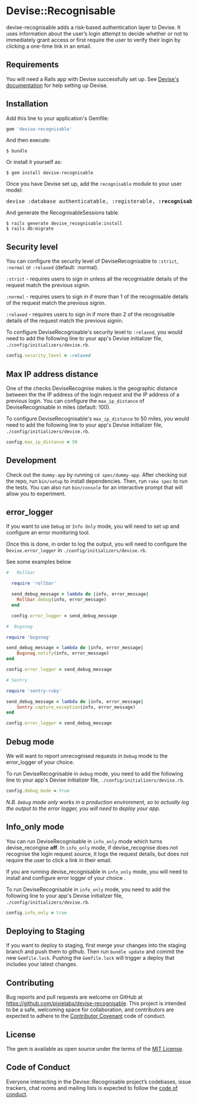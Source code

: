 # Devise::Recognisable

devise-recognisable adds a risk-based authentication layer to Devise. It uses
information about the user’s login attempt to decide whether or not to
immediately grant access or first require the user to verify their login by
clicking a one-time link in an email.

## Requirements

You will need a Rails app with Devise successfully set up. See
[Devise's documentation](https://github.com/plataformatec/devise/) for help
setting up Devise.

## Installation

Add this line to your application's Gemfile:

```ruby
gem 'devise-recognisable'
```

And then execute:

    $ bundle

Or install it yourself as:

    $ gem install devise-recognisable

Once you have Devise set up, add the `recognisable` module to your user model:

<pre>
devise :database_authenticatable, :registerable, <b>:recognisable</b>
</pre>

And generate the RecognisableSessions table.

    $ rails generate devise_recognisable:install
    $ rails db:migrate

## Security level

You can configure the security level of DeviseRecognisable to `:strict`,
`:normal` or `:relaxed` (default: :normal).

`:strict` - requires users to sign in unless all the recognisable details of the
request match the previous signin.

`:normal` - requires users to sign in if more than 1 of the recognisable details
of the request match the previous signin.

`:relaxed` - requires users to sign in if more than 2 of the recognisable details
of the request match the previous signin.

To configure DeviseRecognisable's security level to `:relaxed`, you would need
to add the following line to your app's Devise initializer file,
`./config/initializers/devise.rb`.

```ruby
config.security_level = :relaxed
```

## Max IP address distance

One of the checks DeviseRecognise makes is the geographic distance between the
the IP address of the login request and the IP address of a previous login.
You can configure the `max_ip_distance` of DeviseRecognisable in miles
(default: 100).

To configure DeviseRecognisable's `max_ip_distance` to 50 miles, you would need
to add the following line to your app's Devise initializer file,
`./config/initializers/devise.rb`.

```ruby
config.max_ip_distance = 50
```

## Development

Check out the `dummy-app` by running `cd spec/dummy-app`. After checking out the repo,
run `bin/setup` to install dependencies. Then, run `rake spec` to run the tests.
You can also run `bin/console` for an interactive prompt that will allow you to experiment.

## error_logger

If you want to use `Debug` or `Info Only` mode, you will need to set up and configure
an error monitoring tool.

Once this is done, in order to log the output, you will need to configure the
`Devise.error_logger` in `./config/initializers/devise.rb`.

See some examples below

```ruby
#   Rollbar

  require 'rollbar'

  send_debug_message = lambda do |info, error_message|
    Rollbar.debug(info, error_message)
  end

  config.error_logger = send_debug_message
```

```ruby
#  Bugsnag

require 'bugsnag'

send_debug_message = lambda do |info, error_message|
    Bugsnag.notify(info, error_message)
end

config.error_logger = send_debug_message
```

```ruby
# Sentry

require 'sentry-ruby'

send_debug_message = lambda do |info, error_message|
    Sentry.capture_exception(info, error_message)
end

config.error_logger = send_debug_message
```


## Debug mode

We will want to report unrecognised requests in `Debug` mode to the error_logger of your choice.

To run DeviseRecognisable in `debug` mode, you need to add the following line
to your app's Devise initializer file, `./config/initializers/devise.rb`.

```ruby
config.debug_mode = true
```

_N.B. `Debug` mode only works in a production environment, so to actually log the
output to the error logger, you will need to deploy your app._

## Info_only mode

You can run DeviseRecognisable in `info_only` mode which turns
devise_recongise __off__. In `info_only` mode, if devise_recognise does not
recognise the login request source, it logs the request details, but does not
require the user to click a link in their email.

If you are running
devise_recognisable in `info_only` mode, you will need to install and configure error logger of your choice .

To run DeviseRecognisable in `info_only` mode, you need to add the following line
to your app's Devise initializer file, `./config/initializers/devise.rb`.

```ruby
config.info_only = true
```

## Deploying to Staging

If you want to deploy to staging, first merge your changes into the staging
branch and push them to github. Then run `bundle update` and commit the new
`Gemfile.lock`. Pushing the `Gemfile.lock` will trigger a deploy that includes
your latest changes.

## Contributing

Bug reports and pull requests are welcome on GitHub at
https://github.com/pixielabs/devise-recognisable. This project is intended to be
a safe, welcoming space for collaboration, and contributors are expected to
adhere to the [Contributor Covenant](http://contributor-covenant.org) code of
conduct.

## License

The gem is available as open source under the terms of the [MIT License](https://opensource.org/licenses/MIT).

## Code of Conduct

Everyone interacting in the Devise::Recognisable project’s codebases, issue
trackers, chat rooms and mailing lists is expected to follow the
[code of conduct](https://github.com/pixielabs/devise-recognisable/blob/master/CODE_OF_CONDUCT.md).
